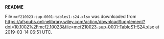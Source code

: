 **README**

File `mcf210023-sup-0001-tables1-s24.xlsx` was downloaded from https://afspubs.onlinelibrary.wiley.com/action/downloadSupplement?doi=10.1002%2Fmcf2.10023&file=mcf210023-sup-0001-TableS1-S24.xlsx at 2019-03-14 06:51 UTC.
